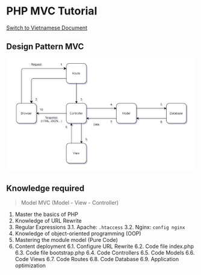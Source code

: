 # PHP MVC Tutorial

[Switch to Vietnamese Document](https://github.com/De-Ying-Course/php-mvc-tutorial/blob/main/README-VI.md)

## Design Pattern MVC

![screenshot](./php_mvc_design_pattern.png)

## Knowledge required

> Model MVC (Model - View - Controller)

1. Master the basics of PHP
2. Knowledge of URL Rewrite
3. Regular Expressions
	3.1. Apache: `.htaccess`
	3.2. Nginx: `config nginx`
4. Knowledge of object-oriented programming (OOP)
5. Mastering the module model (Pure Code)
6. Content deployment
    6.1. Configure URL Rewrite
    6.2. Code file index.php
    6.3. Code file bootstrap.php
    6.4. Code Controllers
    6.5. Code Models
    6.6. Code Views
    6.7. Code Routes
    6.8. Code Database
    6.9. Application optimization 


